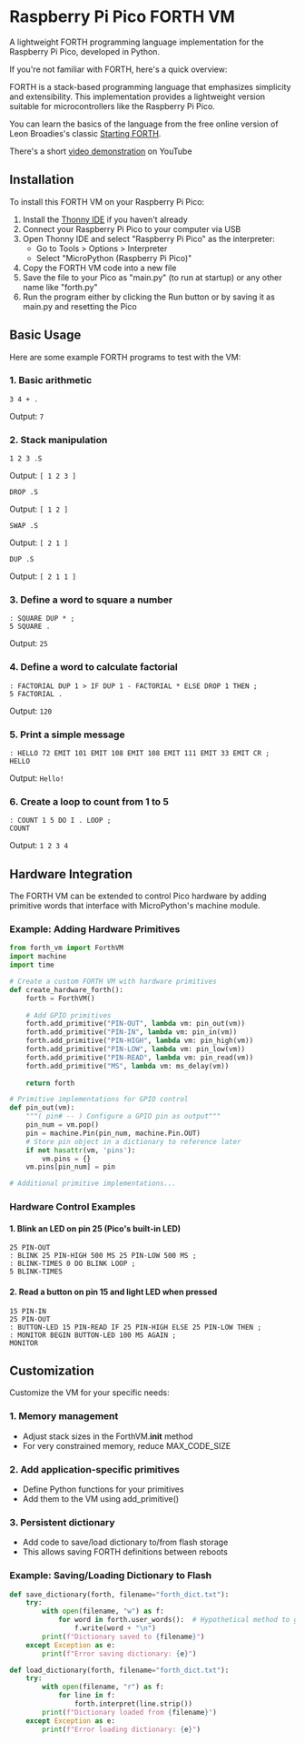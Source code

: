 # Raspberry Pi Pico FORTH VM

A lightweight FORTH programming language implementation for the Raspberry Pi Pico, developed in Python.

If you're not familiar with FORTH, here's a quick overview:

FORTH is a stack-based programming language that emphasizes simplicity and extensibility. This implementation provides a lightweight version suitable for microcontrollers like the Raspberry Pi Pico.

You can learn the basics of the language from the free online version of Leon Broadies's classic [Starting FORTH](https://www.forth.com/starting-forth/). 

There's a short [video demonstration](https://youtu.be/fXhMrK3_kTY) on YouTube

## Installation

To install this FORTH VM on your Raspberry Pi Pico:

1. Install the [Thonny IDE](https://thonny.org/) if you haven't already
2. Connect your Raspberry Pi Pico to your computer via USB
3. Open Thonny IDE and select "Raspberry Pi Pico" as the interpreter:
   - Go to Tools > Options > Interpreter
   - Select "MicroPython (Raspberry Pi Pico)"
4. Copy the FORTH VM code into a new file
5. Save the file to your Pico as "main.py" (to run at startup) or any other name like "forth.py"
6. Run the program either by clicking the Run button or by saving it as main.py and resetting the Pico

## Basic Usage

Here are some example FORTH programs to test with the VM:

### 1. Basic arithmetic
```forth
3 4 + .
```
Output: `7`

### 2. Stack manipulation
```forth
1 2 3 .S
```
Output: `[ 1 2 3 ]`
```forth
DROP .S
```
Output: `[ 1 2 ]`
```forth
SWAP .S
```
Output: `[ 2 1 ]`
```forth
DUP .S
```
Output: `[ 2 1 1 ]`

### 3. Define a word to square a number
```forth
: SQUARE DUP * ;
5 SQUARE .
```
Output: `25`

### 4. Define a word to calculate factorial
```forth
: FACTORIAL DUP 1 > IF DUP 1 - FACTORIAL * ELSE DROP 1 THEN ;
5 FACTORIAL .
```
Output: `120`

### 5. Print a simple message
```forth
: HELLO 72 EMIT 101 EMIT 108 EMIT 108 EMIT 111 EMIT 33 EMIT CR ;
HELLO
```
Output: `Hello!`

### 6. Create a loop to count from 1 to 5
```forth
: COUNT 1 5 DO I . LOOP ;
COUNT
```
Output: `1 2 3 4`

## Hardware Integration

The FORTH VM can be extended to control Pico hardware by adding primitive words that interface with MicroPython's machine module.

### Example: Adding Hardware Primitives

```python
from forth_vm import ForthVM
import machine
import time

# Create a custom FORTH VM with hardware primitives
def create_hardware_forth():
    forth = ForthVM()
    
    # Add GPIO primitives
    forth.add_primitive("PIN-OUT", lambda vm: pin_out(vm))
    forth.add_primitive("PIN-IN", lambda vm: pin_in(vm))
    forth.add_primitive("PIN-HIGH", lambda vm: pin_high(vm))
    forth.add_primitive("PIN-LOW", lambda vm: pin_low(vm))
    forth.add_primitive("PIN-READ", lambda vm: pin_read(vm))
    forth.add_primitive("MS", lambda vm: ms_delay(vm))
    
    return forth

# Primitive implementations for GPIO control
def pin_out(vm):
    """( pin# -- ) Configure a GPIO pin as output"""
    pin_num = vm.pop()
    pin = machine.Pin(pin_num, machine.Pin.OUT)
    # Store pin object in a dictionary to reference later
    if not hasattr(vm, 'pins'):
        vm.pins = {}
    vm.pins[pin_num] = pin

# Additional primitive implementations...
```

### Hardware Control Examples

#### 1. Blink an LED on pin 25 (Pico's built-in LED)
```forth
25 PIN-OUT
: BLINK 25 PIN-HIGH 500 MS 25 PIN-LOW 500 MS ;
: BLINK-TIMES 0 DO BLINK LOOP ;
5 BLINK-TIMES
```

#### 2. Read a button on pin 15 and light LED when pressed
```forth
15 PIN-IN
25 PIN-OUT
: BUTTON-LED 15 PIN-READ IF 25 PIN-HIGH ELSE 25 PIN-LOW THEN ;
: MONITOR BEGIN BUTTON-LED 100 MS AGAIN ;
MONITOR
```

## Customization

Customize the VM for your specific needs:

### 1. Memory management
- Adjust stack sizes in the ForthVM.__init__ method
- For very constrained memory, reduce MAX_CODE_SIZE

### 2. Add application-specific primitives
- Define Python functions for your primitives
- Add them to the VM using add_primitive()

### 3. Persistent dictionary
- Add code to save/load dictionary to/from flash storage
- This allows saving FORTH definitions between reboots

### Example: Saving/Loading Dictionary to Flash

```python
def save_dictionary(forth, filename="forth_dict.txt"):
    try:
        with open(filename, "w") as f:
            for word in forth.user_words():  # Hypothetical method to get user-defined words
                f.write(word + "\n")
        print(f"Dictionary saved to {filename}")
    except Exception as e:
        print(f"Error saving dictionary: {e}")

def load_dictionary(forth, filename="forth_dict.txt"):
    try:
        with open(filename, "r") as f:
            for line in f:
                forth.interpret(line.strip())
        print(f"Dictionary loaded from {filename}")
    except Exception as e:
        print(f"Error loading dictionary: {e}")
```


